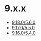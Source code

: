 # 9.x.x

* [9.18.0/5.6.0](09.18.0/index.md)
* [9.17.0/5.5.0](09.17.0/index.md)
* [9.16.0/5.4.0](09.16.0/index.md)
